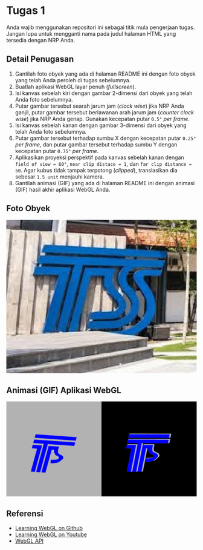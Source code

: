 # Tugas 1
Anda wajib menggunakan repositori ini sebagai titik mula pengerjaan tugas.
Jangan lupa untuk mengganti nama pada judul halaman HTML yang tersedia dengan NRP Anda.

## Detail Penugasan
1. Gantilah foto obyek yang ada di halaman README ini dengan foto obyek yang telah Anda peroleh di tugas sebelumnya.
2. Buatlah aplikasi WebGL layar penuh (_fullscreen_).
3. Isi kanvas sebelah kiri dengan gambar 2-dimensi dari obyek yang telah Anda foto sebelumnya.
4. Putar gambar tersebut searah jarum jam (_clock wise_) jika NRP Anda ganjil, putar gambar tersebut berlawanan arah jarum jam (_counter clock wise_) jika NRP Anda genap. Gunakan kecepatan putar `0.5°` _per frame_.
5. Isi kanvas sebelah kanan dengan gambar 3-dimensi dari obyek yang telah Anda foto sebelumnya.
6. Putar gambar tersebut terhadap sumbu X dengan kecepatan putar `0.25°` _per frame_, dan putar gambar tersebut terhadap sumbu Y dengan kecepatan putar `0.75°` _per frame_.
7. Aplikasikan proyeksi perspektif pada kanvas sebelah kanan dengan `field of view = 60°`, `near clip distace = 1`, dan `far clip distance = 50`. Agar kubus tidak tampak terpotong (_clipped_), translasikan dia sebesar `1.5 unit` menjauhi kamera.
8. Gantilah animasi (GIF) yang ada di halaman README ini dengan animasi (GIF) hasil akhir aplikasi WebGL Anda.

## Foto Obyek
![Foto obyek](foto.jpg)

## Animasi (GIF) Aplikasi WebGL
![Animasi aplikasi WebGL](joint.gif)

## Referensi
- [Learning WebGL on Github](https://github.com/davidwparker/programmingtil-webgl)
- [Learning WebGL on Youtube](https://www.youtube.com/watch?v=oDiSqQT_szo&list=PLPqKsyEGhUnaOdIFLKvdkXAQWD4DoXnFl)
- [WebGL API](https://developer.mozilla.org/en-US/docs/Web/API/WebGL_API/WebGL_model_view_projection)
